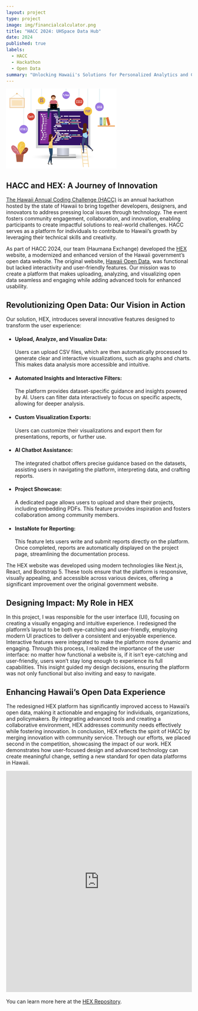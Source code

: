 ```yaml
---
layout: project
type: project
image: img/financialcalculator.png
title: "HACC 2024: UHSpace Data Hub"
date: 2024
published: true
labels:
  - HACC
  - Hackathon
  - Open Data
summary: "Unlocking Hawaii's Solutions for Personalized Analytics and Collaborative Engagement"
---
```



<img width="300px" class="rounded float-start pe-4" src="../img/groupwork.png">

## HACC and HEX: A Journey of Innovation

[The Hawaii Annual Coding Challenge (HACC)](https://hacc.hawaii.gov/) is an annual hackathon hosted by the state of Hawaii to bring together developers, designers, and innovators to address pressing local issues through technology. The event fosters community engagement, collaboration, and innovation, enabling participants to create impactful solutions to real-world challenges. HACC serves as a platform for individuals to contribute to Hawaii’s growth by leveraging their technical skills and creativity.

As part of HACC 2024, our team (Haumana Exchange) developed the [HEX](https://uhspace.org/) website, a modernized and enhanced version of the Hawaii government’s open data website. The original website, [Hawaii Open Data](https://opendata.hawaii.gov/), was functional but lacked interactivity and user-friendly features. Our mission was to create a platform that makes uploading, analyzing, and visualizing open data seamless and engaging while adding advanced tools for enhanced usability.


## Revolutionizing Open Data: Our Vision in Action

Our solution, HEX, introduces several innovative features designed to transform the user experience:
- #### Upload, Analyze, and Visualize Data:
  Users can upload CSV files, which are then automatically processed to generate clear and interactive visualizations, such as graphs and charts. This makes data analysis more accessible and intuitive.
- #### Automated Insights and Interactive Filters:
  The platform provides dataset-specific guidance and insights powered by AI. Users can filter data interactively to focus on specific aspects, allowing for deeper analysis.
- #### Custom Visualization Exports:
  Users can customize their visualizations and export them for presentations, reports, or further use.
- #### AI Chatbot Assistance:
  The integrated chatbot offers precise guidance based on the datasets, assisting users in navigating the platform, interpreting data, and crafting reports.
- #### Project Showcase:
  A dedicated page allows users to upload and share their projects, including embedding PDFs. This feature provides inspiration and fosters collaboration among community members.
- #### InstaNote for Reporting:
  This feature lets users write and submit reports directly on the platform. Once completed, reports are automatically displayed on the project page, streamlining the documentation process.

The HEX website was developed using modern technologies like Next.js, React, and Bootstrap 5. These tools ensure that the platform is responsive, visually appealing, and accessible across various devices, offering a significant improvement over the original government website.


## Designing Impact: My Role in HEX

In this project, I was responsible for the user interface (UI), focusing on creating a visually engaging and intuitive experience. I redesigned the platform’s layout to be both eye-catching and user-friendly, employing modern UI practices to deliver a consistent and enjoyable experience. Interactive features were integrated to make the platform more dynamic and engaging. Through this process, I realized the importance of the user interface: no matter how functional a website is, if it isn’t eye-catching and user-friendly, users won’t stay long enough to experience its full capabilities. This insight guided my design decisions, ensuring the platform was not only functional but also inviting and easy to navigate.


## Enhancing Hawaii’s Open Data Experience

The redesigned HEX platform has significantly improved access to Hawaii’s open data, making it actionable and engaging for individuals, organizations, and policymakers. By integrating advanced tools and creating a collaborative environment, HEX addresses community needs effectively while fostering innovation. In conclusion, HEX reflects the spirit of HACC by merging innovation with community service. Through our efforts, we placed second in the competition, showcasing the impact of our work. HEX demonstrates how user-focused design and advanced technology can create meaningful change, setting a new standard for open data platforms in Hawaii.


<iframe src="https://uhspace.org/" width="100%" height="600px" frameborder="0" title="HEX"></iframe>


<br/>


You can learn more here at the [HEX Repository](https://github.com/HACC2024/HEX).
